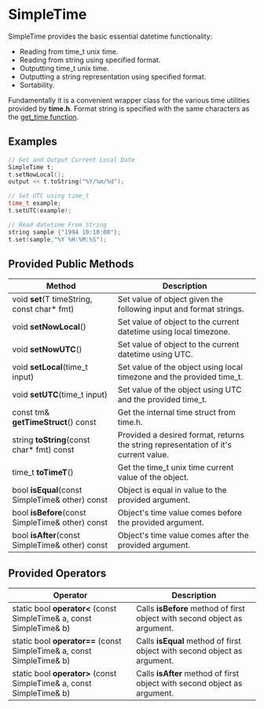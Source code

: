 # SimpleTime
SimpleTime provides the basic essential datetime functionality:
- Reading from time_t unix time.
- Reading from string using specified format.
- Outputting time_t unix time.
- Outputting a string representation using specified format.
- Sortability.

Fundamentally it is a convenient wrapper class for the various time utilities provided by **time.h**. Format string is specified with the same characters as the [get_time function](https://en.cppreference.com/w/cpp/io/manip/get_time).

## Examples
``` c++
// Get and Output Current Local Date
SimpleTime t;
t.setNowLocal();
output << t.toString("%Y/%m/%d");

// Set UTC using time_t
time_t example;
t.setUTC(example);

// Read datetime From String
string sample {"1994 10:10:00"};
t.set(sample,"%Y %H:%M:%S");

```

## Provided Public Methods
| Method | Description |
|------------|-------------|
| void **set**(T timeString, const char* fmt) | Set value of object given the following input and format strings.|
| void **setNowLocal**() | Set value of object to the current datetime using local timezone.|
| void **setNowUTC**() | Set value of object to the current datetime using UTC.|
| void **setLocal**(time_t input) | Set value of the object using local timezone and the provided time_t.|
| void **setUTC**(time_t input) | Set value of the object using UTC and the provided time_t.|
| const tm& **getTimeStruct**() const | Get the internal time struct from time.h.|
| string **toString**(const char* fmt) const | Provided a desired format, returns the string representation of it's current value.|
| time_t **toTimeT**() | Get the time_t unix time current value of the object.|
| bool **isEqual**(const SimpleTime& other) const | Object is equal in value to the provided argument.|
| bool **isBefore**(const SimpleTime& other) const | Object's time value comes before the provided argument.|
| bool **isAfter**(const SimpleTime& other) const | Object's time value comes after the provided argument.|

## Provided Operators
| Operator | Description |
|----------|-------------|
| static bool **operator<** (const SimpleTime& a, const SimpleTime& b)  | Calls **isBefore** method of first object with second object as argument.|
| static bool **operator==** (const SimpleTime& a, const SimpleTime& b) | Calls **isEqual** method of first object with second object as argument.|
| static bool **operator>** (const SimpleTime& a, const SimpleTime& b)  | Calls **isAfter** method of first object with second object as argument.|


